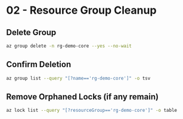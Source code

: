 # 02 - Resource Group Cleanup

## Delete Group
```bash
az group delete -n rg-demo-core --yes --no-wait
```

## Confirm Deletion
```bash
az group list --query "[?name=='rg-demo-core']" -o tsv
```

## Remove Orphaned Locks (if any remain)
```bash
az lock list --query "[?resourceGroup=='rg-demo-core']" -o table
```
